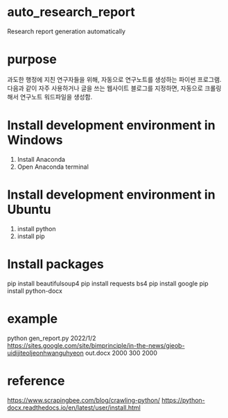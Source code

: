 # auto_research_report
Research report generation automatically

# purpose
과도한 행정에 지친 연구자들을 위해, 자동으로 연구노트를 생성하는 파이썬 프로그램. 
다음과 같이 자주 사용하거나 글을 쓰는 웹사이트 블로그를 지정하면, 자동으로 크롤링해서 연구노트 워드파일을 생성함.

# Install development environment in Windows
1. Install Anaconda
2. Open Anaconda terminal 

# Install development environment in Ubuntu
1. install python
2. install pip

# Install packages
pip install beautifulsoup4
pip install requests bs4
pip install google
pip install python-docx

# example
python gen_report.py 2022/1/2 https://sites.google.com/site/bimprinciple/in-the-news/gieob-uidijiteoljeonhwanguhyeon out.docx 2000 300 2000

# reference
https://www.scrapingbee.com/blog/crawling-python/
https://python-docx.readthedocs.io/en/latest/user/install.html
